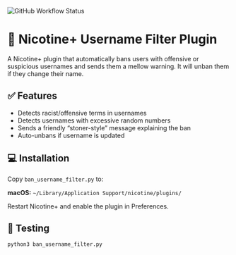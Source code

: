 ![GitHub Workflow Status](https://github.com/HighScientist22/ban-username-filter/actions/workflows/plugin-check.yml/badge.svg)

# 🌿 Nicotine+ Username Filter Plugin

A Nicotine+ plugin that automatically bans users with offensive or suspicious usernames and sends them a mellow warning. It will unban them if they change their name.

## ✅ Features
- Detects racist/offensive terms in usernames
- Detects usernames with excessive random numbers
- Sends a friendly “stoner-style” message explaining the ban
- Auto-unbans if username is updated

## 💻 Installation
Copy `ban_username_filter.py` to:

**macOS:** `~/Library/Application Support/nicotine/plugins/`

Restart Nicotine+ and enable the plugin in Preferences.

## 🧪 Testing
```bash
python3 ban_username_filter.py
